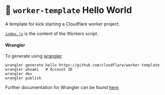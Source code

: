 # 👷 `worker-template` Hello World

A template for kick starting a Cloudflare worker project.

[`index.js`](https://github.com/cloudflare/worker-template/blob/master/index.js) is the content of the Workers script.

#### Wrangler

To generate using [wrangler](https://github.com/cloudflare/wrangler)

```
wrangler generate hello https://github.com/cloudflare/worker-template
wrangler whoami   # Account ID 
wrangler dev
wrangler publish
```

Further documentation for Wrangler can be found [here](https://developers.cloudflare.com/workers/tooling/wrangler).
